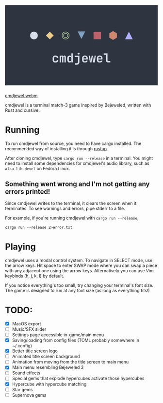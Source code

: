 ![cmdjewel](assets/images/logo.svg)
========

[cmdjewel.webm](https://github.com/user-attachments/assets/69ca8994-b557-4e74-9639-5edbd72ed42e)


cmdjewel is a terminal match-3 game inspired by Bejeweled, written with Rust and cursive.

# Running

To run cmdjewel from source, you need to have cargo installed. The recommended way of installing it is through [rustup](https://rustup.rs/).

After cloning cmdjewel, type `cargo run --release` in a terminal. You might need to install some dependencies for cmdjewel's audio library, such as `alsa-lib-devel` on Fedora Linux.

## Something went wrong and I'm not getting any errors printed!
Since cmdjewel writes to the terminal, it clears the screen when it terminates. To see warnings and errors, pipe stderr to a file.  

For example, if you're running cmdjewel with `cargo run --release`, 
```
cargo run --release 2>error.txt
```

# Playing

cmdjewel uses a modal control system. To navigate in SELECT mode, use the arrow keys. Hit space to enter SWAP mode where you can swap a piece with any adjacent
one using the arrow keys. Alternatively you can use Vim keybinds (h, j, k, l) by default.

If you notice everything's too small, try changing your terminal's font size. The game is designed to run at any font size (as long as everything fits!)

# TODO:
- [x] MacOS export
- [ ] Music/SFX slider
- [ ] Settings page accessible in-game/main menu
- [X] Saving/loading from config files (TOML probably somewhere in ~/.config)
- [X] Better title screen logo
- [ ] Animated title screen background
- [ ] Animation from moving from the title screen to main menu
- [X] Main menu resembling Bejeweled 3
- [ ] Sound effects
- [ ] Special gems that explode hypercubes activate those hypercubes
- [x] Hypercube with hypercube matching
- [ ] Star gems
- [ ] Supernova gems
